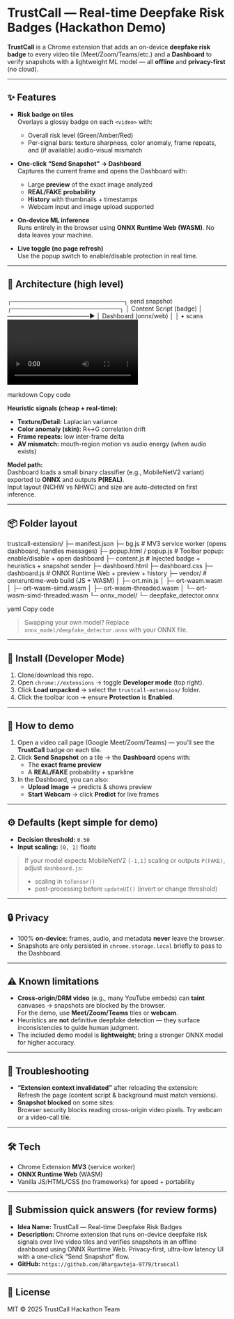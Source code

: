 # TrustCall — Real-time Deepfake Risk Badges (Hackathon Demo)

**TrustCall** is a Chrome extension that adds an on-device **deepfake risk badge** to every video tile (Meet/Zoom/Teams/etc.) and a **Dashboard** to verify snapshots with a lightweight ML model — all **offline** and **privacy-first** (no cloud).



---

## ✨ Features

- **Risk badge on tiles**  
  Overlays a glossy badge on each `<video>` with:
  - Overall risk level (Green/Amber/Red)
  - Per-signal bars: texture sharpness, color anomaly, frame repeats, and (if available) audio-visual mismatch

- **One-click “Send Snapshot” → Dashboard**  
  Captures the current frame and opens the Dashboard with:
  - Large **preview** of the exact image analyzed
  - **REAL/FAKE probability**
  - **History** with thumbnails + timestamps
  - Webcam input and image upload supported

- **On-device ML inference**  
  Runs entirely in the browser using **ONNX Runtime Web (WASM)**. No data leaves your machine.

- **Live toggle (no page refresh)**  
  Use the popup switch to enable/disable protection in real time.

---

## 🧱 Architecture (high level)

┌──────────────────────────┐ send snapshot ┌─────────────────────────┐
│ Content Script (badge) │ ───────────────────▶ │ Dashboard (onnx/web) │
│ • scans <video> tiles │ │ • preview & predict │
│ • fast heuristics │ ◀── broadcast frame │ • history & sparkline │
│ • “Send Snapshot” btn │ │ • ONNX Runtime (WASM) │
└───────────┬──────────────┘ └──────────┬─────────────┘
│ open tab + stash frame (storage.local) │
└─────────────── Background Service Worker ──────┘

markdown
Copy code

**Heuristic signals (cheap + real-time):**
- **Texture/Detail:** Laplacian variance  
- **Color anomaly (skin):** R↔G correlation drift  
- **Frame repeats:** low inter-frame delta  
- **AV mismatch:** mouth-region motion vs audio energy (when audio exists)

**Model path:**  
Dashboard loads a small binary classifier (e.g., MobileNetV2 variant) exported to **ONNX** and outputs **P(REAL)**.  
Input layout (NCHW vs NHWC) and size are auto-detected on first inference.

---

## 📦 Folder layout

trustcall-extension/
├─ manifest.json
├─ bg.js # MV3 service worker (opens dashboard, handles messages)
├─ popup.html / popup.js # Toolbar popup: enable/disable + open dashboard
├─ content.js # Injected badge + heuristics + snapshot sender
├─ dashboard.html
├─ dashboard.css
├─ dashboard.js # ONNX Runtime Web + preview + history
├─ vendor/ # onnxruntime-web build (JS + WASM)
│ ├─ ort.min.js
│ ├─ ort-wasm.wasm
│ ├─ ort-wasm-simd.wasm
│ ├─ ort-wasm-threaded.wasm
│ └─ ort-wasm-simd-threaded.wasm
└─ onnx_model/
└─ deepfake_detector.onnx

yaml
Copy code

> Swapping your own model? Replace `onnx_model/deepfake_detector.onnx` with your ONNX file.

---

## 🚀 Install (Developer Mode)

1. Clone/download this repo.
2. Open `chrome://extensions` → toggle **Developer mode** (top right).
3. Click **Load unpacked** → select the `trustcall-extension/` folder.
4. Click the toolbar icon → ensure **Protection** is **Enabled**.

---

## 🧪 How to demo

1. Open a video call page (Google Meet/Zoom/Teams) — you’ll see the **TrustCall** badge on each tile.
2. Click **Send Snapshot** on a tile → the **Dashboard** opens with:
   - The **exact frame preview**
   - A **REAL/FAKE** probability + sparkline
3. In the Dashboard, you can also:
   - **Upload Image** → predicts & shows preview
   - **Start Webcam** → click **Predict** for live frames

---

## ⚙️ Defaults (kept simple for demo)

- **Decision threshold:** `0.50`  
- **Input scaling:** `[0, 1]` floats  

> If your model expects MobileNetV2 `[-1,1]` scaling or outputs `P(FAKE)`, adjust `dashboard.js`:
> - scaling in `toTensor()`  
> - post-processing before `updateUI()` (invert or change threshold)

---

## 🔒 Privacy

- 100% **on-device**: frames, audio, and metadata **never** leave the browser.
- Snapshots are only persisted in `chrome.storage.local` briefly to pass to the Dashboard.

---

## ⚠️ Known limitations

- **Cross-origin/DRM video** (e.g., many YouTube embeds) can **taint** canvases → snapshots are blocked by the browser.  
  For the demo, use **Meet/Zoom/Teams** tiles or **webcam**.
- Heuristics are **not** definitive deepfake detection — they surface inconsistencies to guide human judgment.
- The included demo model is **lightweight**; bring a stronger ONNX model for higher accuracy.

---

## 🔧 Troubleshooting

- **“Extension context invalidated”** after reloading the extension:  
  Refresh the page (content script & background must match versions).
- **Snapshot blocked** on some sites:  
  Browser security blocks reading cross-origin video pixels. Try webcam or a video-call tile.

---

## 🛠️ Tech

- Chrome Extension **MV3** (service worker)
- **ONNX Runtime Web** (WASM)
- Vanilla JS/HTML/CSS (no frameworks) for speed + portability

---

## 📝 Submission quick answers (for review forms)

- **Idea Name:** TrustCall — Real-time Deepfake Risk Badges  
- **Description:** Chrome extension that runs on-device deepfake risk signals over live video tiles and verifies snapshots in an offline dashboard using ONNX Runtime Web. Privacy-first, ultra-low latency UI with a one-click “Send Snapshot” flow.  
- **GitHub:** `https://github.com/Bhargavteja-9779/truecall`

---

## 📜 License

MIT © 2025 TrustCall Hackathon Team
